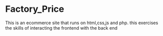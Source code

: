 # Factory_Price
This is an ecommerce site that runs on html,css,js and php. this exercises the skills of interacting the frontend with the back end
